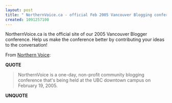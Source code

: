 ```yaml
---
layout: post
title: " NorthernVoice.ca - official Feb 2005 Vancouver Blogging conference site"
created: 1091257100
---
```

NorthernVoice.ca is the official site of our 2005 Vancouver Blogger conference.  Help us make the conference better by contributing your ideas to the conversation!

From <a href="http://www.northernvoice.ca/">Northern Voice</a>:
<p><strong>QUOTE</strong></p><blockquote>NorthernVoice is a one-day, non-profit community blogging conference that's being held at the UBC downtown campus on February 19, 2005.</blockquote><p><strong>UNQUOTE</strong></p>

